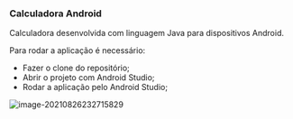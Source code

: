 ###  Calculadora Android



Calculadora desenvolvida com linguagem Java para dispositivos Android.



Para rodar a aplicação é necessário:

- Fazer o clone do repositório;
- Abrir o projeto com Android Studio;
- Rodar a aplicação pelo Android Studio;



![image-20210826232715829](C:\Users\eddce\AppData\Roaming\Typora\typora-user-images\image-20210826232715829.png)